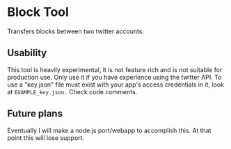 # Block Tool
Transfers blocks between two twitter accounts.

## Usability
This tool is heavily experimental, it is not feature rich and is not suitable for production use. Only use it if you have experience using the twitter API. To use a "key.json" file must exist with your app's access credentials in it, look at `EXAMPLE_key.json.` Check code comments.

## Future plans
Eventually I will make a node.js port/webapp to accomplish this. At that point this will lose support.